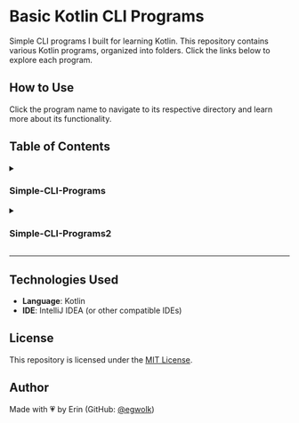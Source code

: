 # Basic Kotlin CLI Programs

Simple CLI programs I built for learning Kotlin. This repository contains various Kotlin programs, organized into folders. Click the links below to explore each program.

## How to Use
Click the program name to navigate to its respective directory and learn more about its functionality.

## Table of Contents
<details>
  <summary><h3>Simple-CLI-Programs</h3></summary>

  - [Prog1_Operators](Simple-CLI-Programs/Prog1_Operators) *(Calculator)*
  - [Prog1_OperatorsV2](Simple-CLI-Programs/Prog1_OperatorsV2) *(Calculator: Version 2)*
  - [Prog2_ParcelForm](Simple-CLI-Programs/Prog2_ParcelForm) *(Parcel Delivery Form)*
  - [Prog3_PositiveOrNegative](Simple-CLI-Programs/Prog3_PositiveOrNegative) *(Number Classification)*
  - [Prog4_UpperOrLowercase](Simple-CLI-Programs/Prog4_UpperOrLowercase) *(Letter Case Detection)*
  - [Prog5_MembershipDiscountCalc](Simple-CLI-Programs/Prog5_MembershipDiscountCalc) *(Supermarket Checkout)*
  - [Prog6_TravelTourPackage](Simple-CLI-Programs/Prog6_TravelTourPackage) *(Travel Package Selection)*

</details>

<details>
  <summary><h3>Simple-CLI-Programs2</h3></summary>

  - [Prog1_LuckyNumber](Simple-CLI-Programs2/Prog1_LuckyNumber) *(Guess the Lucky Number Game)*
  - [Prog2_SevenDaysOfWeek](Simple-CLI-Programs2/Prog2_SevenDaysOfWeek) *(Day of the Week)*
  - [Prog3_NumbersToWords](Simple-CLI-Programs2/Prog3_NumbersToWords) *(Number to Words Converter)*
  - [Prog4_Denominations](Simple-CLI-Programs2/Prog4_Denominations)
    
</details>


---

## **Technologies Used**
- **Language**: Kotlin
- **IDE**: IntelliJ IDEA (or other compatible IDEs)
  
## License
This repository is licensed under the [MIT License](LICENSE).

## **Author**
Made with 💗 by Erin (GitHub: [@egwolk](https://github.com/ewgolk)) 
